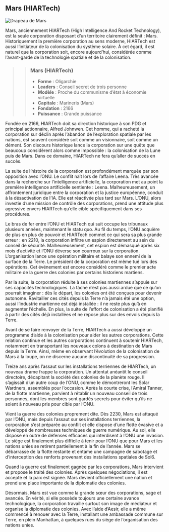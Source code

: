 ## Mars (HIARTech)

![Drapeau de Mars](Mars.png)

Mars, anciennement HIARTech (High Intelligence And Rocket Technology), est la seule corporation disposant d’un territoire clairement définit : Mars. Historiquement la première corporation au sens moderne, HIARTech est aussi l’initiateur de la colonisation du système solaire. À cet égard, il est naturel que la corporation soit, encore aujourd’hui, considérée comme l’avant-garde de la technologie spatiale et de la colonisation.

>> ### Mars (HIARTech)
>>
>> * **Forme** : Oligarchie
>> * **Leaders** : Conseil secret de trois personne
>> * **Modèle** : Proche du communisme d’état à économie virtuelle
>> * **Capitale** : Marineris (Mars)
>> * **Fondation** : 2166
>> * **Puissance** : Grande puissance

Fondée en 2166, HIARTech doit sa direction historique à son PDG et principal actionnaire, Alfred Johnwen. Cet homme, qui a racheté la corporation sur déclin après l’abandon de l’exploration spatiale par les nations, est souvent considéré soit comme un visionnaire, soit comme un dément. Son discours historique lance la corporation sur une quête que beaucoup considèrent alors comme impossible : la colonisation de la Lune puis de Mars. Dans ce domaine, HIARTech ne fera qu’aller de succès en succès.

La suite de l’histoire de la corporation est profondément marquée par son opposition avec l’ONU. Le conflit naît lors de l’affaire Leena. Très avancée dans la recherche sur l’intelligence artificielle, la corporation met au point la première intelligence artificielle sentiente : Leena. Malheureusement, un affrontement juridique entre la corporation et la justice européenne, conduit à la désactivation de l’IA. Elle est réactivée plus tard sur Mars. L’ONU, alors investie d’une mission de contrôle des corporations, prend une attitude plus agressive envers HIARTech qu’elle cible spécifiquement dans ses procédures.

Le bras de fer entre l’ONU et HIARTech qui suit occupe les tribunaux plusieurs années, maintenant le statu quo. Au fil du temps, l’ONU acquière de plus en plus de pouvoir et HIARTech commet ce qui sera sa plus grande erreur : en 2210, la corporation infiltre un espion directement au sein du conseil de sécurité. Malheureusement, cet espion est démasqué après six mois d’activité et l’ONU déverse son courroux sur la corporation. L’organisation lance une opération militaire et balaye son ennemi de la surface de la Terre. Le président de la corporation est même tué lors des opérations. Cet événement est encore considéré comme le premier acte militaire de la guerre des colonies par certains historiens martiens.

Par la suite, la corporation réduite à ses colonies martiennes s’appuie sur ses capacités technologiques. La tâche n’est pas aussi ardue que ce qu’on pourrait imaginer : dès le départ, les colonies ont été conçues pour devenir autonome. Ravitailler ces cités depuis la Terre n’a jamais été une option, aussi l’industrie martienne est déjà installée : il ne reste plus qu’à en augmenter l’échelle. En plus, la suite de l’effort de colonisation a été planifié à partir des cités déjà installées et ne repose plus sur des envois depuis la Terre.

Avant de se faire renvoyer de la Terre, HIARTech a aussi développé un programme d’aide à la colonisation pour aider les autres corporations. Cette relation continue et les autres corporations continuent à soutenir HIARTech, notamment en transportant les nouveaux colons à destination de Mars depuis la Terre. Ainsi, même en observant l’évolution de la colonisation de Mars à la loupe, on ne discerne aucune discontinuité de sa progression.

Treize ans après l’assaut sur les installations terriennes de HIARTech, un nouveau drame frappe la corporation. Un attentat anéantit le conseil directoire, décapitant la société des colonies de la planète rouge. Il s’agissait d’un autre coup de l’ONU, comme le démontreront les Solar Wardners, assemblés pour l’occasion. Après la courte crise, l’Amiral Tanner, de la flotte martienne, parvient à rétablir un nouveau conseil de trois personnes, dont les membres sont gardés secrets pour éviter qu’ils ne soient à nouveau pris pour cible par l’ONU.

Vient la guerre des colonies proprement dite. Dès 2230, Mars est attaqué par l’ONU, mais depuis l’assaut sur ses installations terriennes, la corporation s’est préparée au conflit et elle dispose d’une flotte évasive et a développé de nombreuses techniques de guerre numérique. Au sol, elle dispose en outre de défenses efficaces qui interdisent à l’ONU une invasion. Le siège est finalement plus difficile à tenir pour l’ONU que pour Mars et les nations unies se retirent partiellement à la fin de l’année. Mars se débarrasse de la flotte restante et entame une campagne de sabotage et d’interception des renforts provenant des installations spatiales de Sol6.

Quand la guerre est finalement gagnée par les corporations, Mars intervient et propose le traité des colonies. Après quelques négociations, il est accepté et la paix est signée. Mars devient officiellement une nation et prend une place importante de la diplomatie des colonies.

Désormais, Mars est vue comme la grande sœur des corporations, sage et avancée. En vérité, si elle possède toujours une certaine avance technologique, la corporation travaille surtout son image de médiateur et organise la diplomatie des colonies. Avec l’aide d’Aesir, elle a même commencé à renouer avec la Terre, installant une ambassade commune sur Terre, en plein Manhattan, à quelques rues du siège de l’organisation des nations unies.
